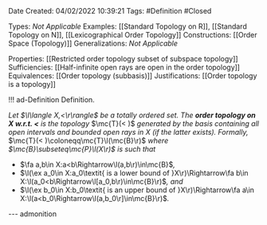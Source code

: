<br />
<br />

Date Created: 04/02/2022 10:39:21
Tags: #Definition #Closed 

Types: _Not Applicable_
Examples: [[Standard Topology on R]], [[Standard Topology on N]], [[Lexicographical Order Topology]]
Constructions: [[Order Space (Topology)]]
Generalizations: _Not Applicable_

Properties: [[Restricted order topology subset of subspace topology]]
Sufficiencies: [[Half-infinite open rays are open in the order topology]]
Equivalences: [[Order topology (subbasis)]]
Justifications: [[Order topology is a topology]]

!!! ad-Definition Definition.

_Let $\l\langle X,<\r\rangle$ be a totally ordered set. The **order topology on $X$ w.r.t. $<$** is the topology_ $\mc{T}(<
)$ _generated by the basis containing all open intervals and bounded open rays in $X$ (if the latter exists). Formally,_ $\mc{T}(<
)\coloneqq\mc{T}\l(\mc{B}\r)$ _where $\mc{B}\subseteq\mc{P}\l(X\r)$ is such that_
* $\fa a,b\in X:a<b\Rightarrow\l(a,b\r)\in\mc{B}$_,_
* $\l(\ex a_0\in X:a_0\textit{ is a lower bound of }X\r)\Rightarrow\fa b\in X:\l(a_0<b\Rightarrow\l[a_0,b\r)\in\mc{B}\r)$_, and_
* $\l(\ex b_0\in X:b_0\textit{ is an upper bound of }X\r)\Rightarrow\fa a\in X:\l(a<b_0\Rightarrow\l(a,b_0\r]\in\mc{B}\r)$_._

--- admonition
